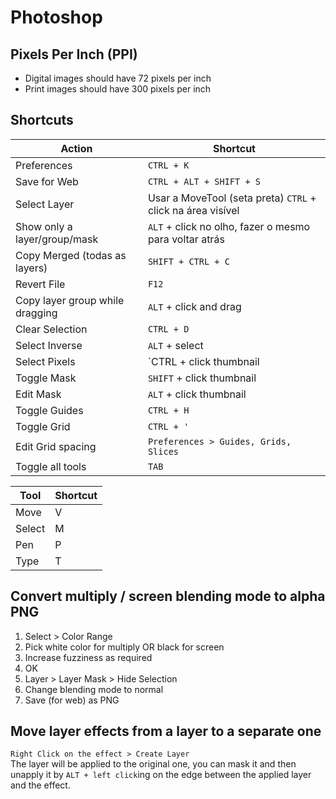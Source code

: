 # Photoshop

## Pixels Per Inch (PPI)
- Digital images should have 72 pixels per inch
- Print images should have 300 pixels per inch

## Shortcuts

| Action                           | Shortcut                                                           |
|----------------------------------|--------------------------------------------------------------------|
| Preferences                      | `CTRL + K`                                                         |
| Save for Web                     | `CTRL + ALT + SHIFT + S`                                           |
| Select Layer                     | Usar a MoveTool (seta preta) `CTRL` + click na área visível        |
| Show only a layer/group/mask     | `ALT` + click no olho, fazer o mesmo para voltar atrás             |
| Copy Merged (todas as layers)    | `SHIFT + CTRL + C`                                                 |
| Revert File                      | `F12`                                                              |
| Copy layer group while dragging  | `ALT` + click and drag                                             |
| Clear Selection                  | `CTRL + D`                                                         |
| Select Inverse                   | `ALT` + select                                                     |
| Select Pixels                    | `CTRL + click thumbnail                                            |
| Toggle Mask                      | `SHIFT` + click thumbnail                                          |
| Edit Mask                        | `ALT` + click thumbnail                                            |
| Toggle Guides                    | `CTRL + H`                                                         |
| Toggle Grid                      | `CTRL + '`                                                         |
| Edit Grid spacing                | `Preferences > Guides, Grids, Slices`                              |
| Toggle all tools                 | `TAB`                                                              |

| Tool             | Shortcut |
|------------------|----------|
| Move             | V        |
| Select           | M        |
| Pen              | P        |
| Type             | T        |

## Convert multiply / screen blending mode to alpha PNG
1. Select > Color Range
2. Pick white color for multiply OR black for screen
3. Increase fuzziness as required
4. OK
5. Layer > Layer Mask > Hide Selection
6. Change blending mode to normal
7. Save (for web) as PNG

## Move layer effects from a layer to a separate one
`Right Click on the effect > Create Layer`  
The layer will be applied to the original one, you can mask it and then unapply it by `ALT + left click`ing on the edge between the applied layer and the effect.
